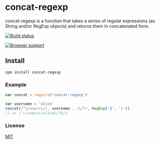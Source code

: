 # concat-regexp
concat-regexp is a function that takes a series of regular expressions (as String and/or RegExp objects) and returns them in concatenated form.

[![Build status](https://travis-ci.org/michaelrhodes/concat-regexp.png?branch=master)](https://travis-ci.org/michaelrhodes/concat-regexp)

[![Browser support](https://ci.testling.com/michaelrhodes/concat-regexp.png)](https://ci.testling.com/michaelrhodes/concat-regexp)

## Install
```
npm install concat-regexp
```

### Example
``` js
var concat = require('concat-regexp')

var username = 'alice'
concat(/^\/users\//, username , /\/?/, RegExp('$', 'i'))
// => /^\/users\/alice\/?$/i
```

### License
[MIT](http://opensource.org/licenses/MIT)
